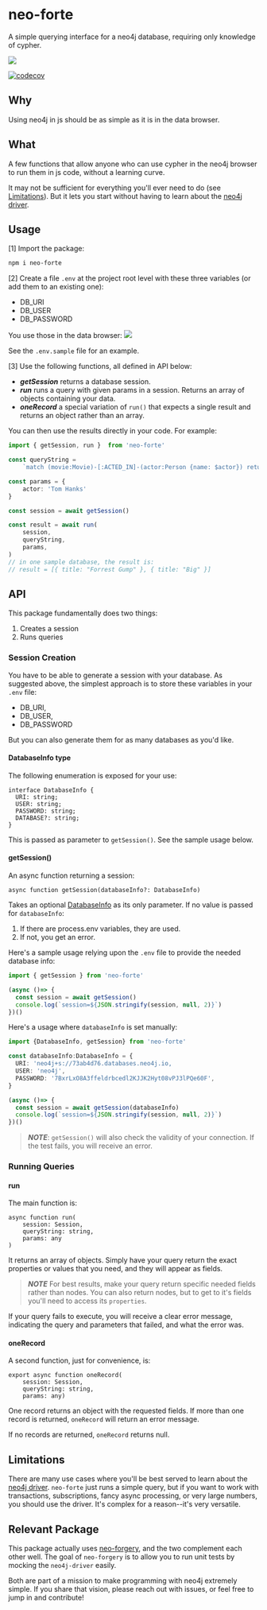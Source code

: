 # neo-forte

A simple querying interface for a neo4j database, requiring only knowledge of cypher.

![](../images/neo-forte.gif)

[![codecov](https://codecov.io/gh/YizYah/neo-forte/branch/main/graph/badge.svg?token=019QO4XK1Z)](https://codecov.io/gh/YizYah/neo-forgery)
## Why

Using neo4j in js should be as simple as it is in the data browser.

## What

A few functions that allow anyone who can use cypher in the neo4j browser to run them in js code, without a learning curve.

It may not be sufficient for everything you'll ever need to do (see [Limitations](#limitations)).  But it lets you start without having to learn about the [neo4j driver](https://github.com/neo4j/neo4j-javascript-driver#readme).

## Usage

[1] Import the package:

```bash
npm i neo-forte
```

[2] Create a file `.env` at the project root level with these three variables (or add them to an existing one):

* DB_URI
* DB_USER
* DB_PASSWORD


You use those in the data browser:
  ![](../images/loginToDataBrowser.png)

See the `.env.sample` file for an example.

[3] Use the following functions, all defined in API below:

* _**getSession**_ returns a database session.
* _**run**_ runs a query with given params in a session.  Returns an array of objects containing your data.
* _**oneRecord**_ a special variation of `run()` that expects a single result and returns an object rather than an array.

You can then use the results directly in your code.  For example:

```typescript
import { getSession, run }  from 'neo-forte'

const queryString =
    `match (movie:Movie)-[:ACTED_IN]-(actor:Person {name: $actor}) return movie.title as title`

const params = {
    actor: 'Tom Hanks'
}

const session = await getSession()

const result = await run(
    session,
    queryString,
    params,
)
// in one sample database, the result is:
// result = [{ title: "Forrest Gump" }, { title: "Big" }]
```

## API

This package fundamentally does two things:

1. Creates a session
2. Runs queries


### Session Creation

You have to be able to generate a session with your database.  As suggested above, the simplest approach is to store these variables in your `.env` file:

* DB_URI,
* DB_USER,
* DB_PASSWORD

But you can also generate them for as many databases as you'd like.

#### DatabaseInfo type

The following enumeration is exposed for your use:

```
interface DatabaseInfo {
  URI: string;
  USER: string;
  PASSWORD: string;
  DATABASE?: string;
}
```

This is passed as parameter to `getSession()`. See the sample usage below.

#### getSession()

An async function returning a session:

```
async function getSession(databaseInfo?: DatabaseInfo)
```

Takes an optional [DatabaseInfo](#databaseinfo-type) as its only parameter. If no value is passed for `databaseInfo`:

1. If there are process.env variables, they are used.
2. If not, you get an error.

Here's a sample usage relying upon the `.env` file to provide the needed database info:

```typescript
import { getSession } from 'neo-forte'

(async ()=> {
  const session = await getSession()
  console.log(`session=${JSON.stringify(session, null, 2)}`)
})()
```

Here's a usage where `databaseInfo` is set manually:

```typescript
import {DatabaseInfo, getSession} from 'neo-forte'

const databaseInfo:DatabaseInfo = {
  URI: 'neo4j+s://73ab4d76.databases.neo4j.io,
  USER: 'neo4j',
  PASSWORD: '7BxrLxO8A3ffeldrbcedl2KJJK2Hyt08vPJ3lPQe60F',
}

(async ()=> {
  const session = await getSession(databaseInfo)
  console.log(`session=${JSON.stringify(session, null, 2)}`)
})()

```

> **_NOTE_**: `getSession()` will also check the validity of your connection.  If the test fails, you will receive an error.

### Running Queries

#### run

The main function is:
```
async function run(
    session: Session,
    queryString: string,
    params: any
)
```

It returns an array of objects. Simply have your query return the exact properties or values that you need, and they will appear as fields.

> **_NOTE_** For best results, make your query return specific needed fields rather than nodes. You can also return nodes, but to get to it's fields you'll need to access its `properties`.

If your query fails to execute, you will receive a clear error message, indicating the query and parameters that failed, and what the error was.

#### oneRecord

A second function, just for convenience, is:
```
export async function oneRecord(
    session: Session,
    queryString: string,
    params: any)
```

One record returns an object with the requested fields.  If more than one record is returned, `oneRecord` will return an error message.

If no records are returned, `oneRecord` returns null.


## Limitations

There are many use cases where you'll be best served to learn about the [neo4j driver](https://github.com/neo4j/neo4j-javascript-driver#readme). `neo-forte` just runs a simple query, but if you want to work with transactions, subscriptions, fancy async processing, or very large numbers, you should use the driver.  It's complex for a reason--it's very versatile.

## Relevant Package

This package actually uses [neo-forgery](https://www.npmjs.com/package/neo-forgery), and the two complement each other well. The goal of `neo-forgery` is to allow you to run unit tests by mocking the `neo4j-driver` easily.

Both are part of a mission to make programming with neo4j extremely simple. If you share that vision, please reach out with issues, or feel free to jump in and contribute!
